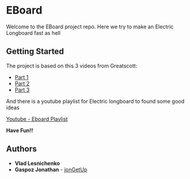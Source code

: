 # EBoard

Welcome to the EBoard project repo.
Here we try to make an Electric Longboard fast as hell

## Getting Started

The project is based on this 3 videos from Greatscott:

* [Part 1](https://www.youtube.com/watch?v=4_ImE0sRnfM&list=PLlEbqjUdK84a8XSIdjwNFy5_oSvY1iEQp&index=6&t=0s)
* [Part 2](https://www.youtube.com/watch?v=N83c8PjmLcw&list=PLlEbqjUdK84a8XSIdjwNFy5_oSvY1iEQp&index=6)
* [Part 3](https://www.youtube.com/watch?v=zaTskMjpXtA&list=PLlEbqjUdK84a8XSIdjwNFy5_oSvY1iEQp&index=7)

And there is a youtube playlist for Electric longboard to found some good ideas

[Youtube - Eboard Playlist](https://www.youtube.com/playlist?list=PLlEbqjUdK84a8XSIdjwNFy5_oSvY1iEQp)

**Have Fun!!**

## Authors

* **Vlad Lesnichenko**
* **Gaspoz Jonathan** - [jonGetUp](https://github.com/jonGetUp)
